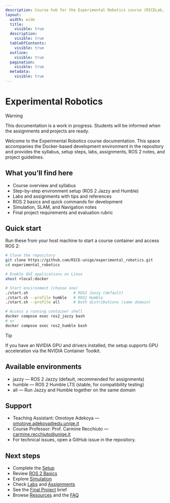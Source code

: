 ```yaml
---
description: Course hub for the Experimental Robotics course (RICELab, University of Genoa)
layout:
  width: wide
  title:
    visible: true
  description:
    visible: true
  tableOfContents:
    visible: true
  outline:
    visible: true
  pagination:
    visible: true
  metadata:
    visible: true
---
```


# Experimental Robotics

> [!WARNING]
> This documentation is a work in progress. Students will be informed when the assignments and projects are ready.

Welcome to the Experimental Robotics course documentation. This space accompanies the Docker-based development environment in the repository and provides the syllabus, setup steps, labs, assignments, ROS 2 notes, and project guidelines.

## What you’ll find here

- Course overview and syllabus
- Step-by-step environment setup (ROS 2 Jazzy and Humble)
- Labs and assignments with tips and references
- ROS 2 basics and quick commands for development
- Simulation, SLAM, and Navigation notes
- Final project requirements and evaluation rubric

## Quick start

Run these from your host machine to start a course container and access ROS 2:

```bash
# Clone the repository
git clone https://github.com/RICE-unige/experimental_robotics.git
cd experimental_robotics

# Enable GUI applications on Linux
xhost +local:docker

# Start environment (choose one)
./start.sh                    # ROS2 Jazzy (default)
./start.sh --profile humble   # ROS2 Humble
./start.sh --profile all      # Both distributions (same domain)

# Access a running container shell
docker compose exec ros2_jazzy bash
# or
docker compose exec ros2_humble bash
```

> [!TIP]
> If you have an NVIDIA GPU and drivers installed, the setup supports GPU acceleration via the NVIDIA Container Toolkit.

## Available environments

- jazzy — ROS 2 Jazzy (default, recommended for assignments)
- humble — ROS 2 Humble LTS (stable, for compatibility testing)
- all — Run Jazzy and Humble together on the same domain

## Support

- Teaching Assistant: Omotoye Adekoya — omotoye.adekoya@edu.unige.it
- Course Professor: Prof. Carmine Recchiuto — carmine.recchiuto@unige.it
- For technical issues, open a GitHub issue in the repository.

## Next steps

- Complete the [Setup](setup/README.md)
- Review [ROS 2 Basics](ros2/README.md)
- Explore [Simulation](simulation/README.md)
- Check [Labs](labs/README.md) and [Assignments](assignments/README.md)
- See the [Final Project](final-project/README.md) brief
- Browse [Resources](resources.md) and the [FAQ](faq.md)
